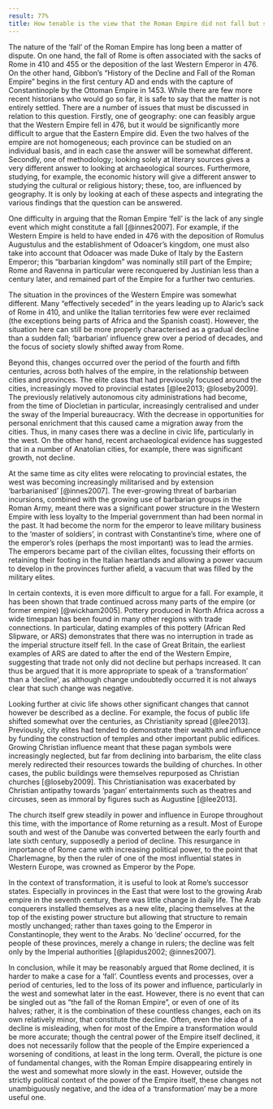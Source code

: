 ```yaml
---
result: 77%
title: How tenable is the view that the Roman Empire did not fall but slowly declined over several hundred years?
---
```


The nature of the ‘fall’ of the Roman Empire has long been a matter of dispute. On one hand, the fall of Rome is often associated with the sacks of Rome in 410 and 455 or the deposition of the last Western Emperor in 476. On the other hand, Gibbon’s “History of the Decline and Fall of the Roman Empire” begins in the first century AD and ends with the capture of Constantinople by the Ottoman Empire in 1453. While there are few more recent historians who would go so far, it is safe to say that the matter is not entirely settled. There are a number of issues that must be discussed in relation to this question. Firstly, one of geography: one can feasibly argue that the Western Empire fell in 476, but it would be significantly more difficult to argue that the Eastern Empire did. Even the two halves of the empire are not homogeneous; each province can be studied on an individual basis, and in each case the answer will be somewhat different. Secondly, one of methodology; looking solely at literary sources gives a very different answer to looking at archaeological sources. Furthermore, studying, for example, the economic history will give a different answer to studying the cultural or religious history; these, too, are influenced by geography. It is only by looking at each of these aspects and integrating the various findings that the question can be answered.

One difficulty in arguing that the Roman Empire ‘fell’ is the lack of any single event which might constitute a fall [@innes2007]. For example, if the Western Empire is held to have ended in 476 with the deposition of Romulus Augustulus and the establishment of Odoacer’s kingdom, one must also take into account that Odoacer was made Duke of Italy by the Eastern Emperor; this “barbarian kingdom” was nominally still part of the Empire; Rome and Ravenna in particular were reconquered by Justinian less than a century later, and remained part of the Empire for a further two centuries.

The situation in the provinces of the Western Empire was somewhat different. Many “effectively seceded” in the years leading up to Alaric’s sack of Rome in 410, and unlike the Italian territories few were ever reclaimed (the exceptions being parts of Africa and the Spanish coast). However, the situation here can still be more properly characterised as a gradual decline than a sudden fall; ‘barbarian’ influence grew over a period of decades, and the focus of society slowly shifted away from Rome.

Beyond this, changes occurred over the period of the fourth and fifth centuries, across both halves of the empire, in the relationship between cities and provinces. The elite class that had previously focused around the cities, increasingly moved to provincial estates [@lee2013; @loseby2009]. The previously relatively autonomous city administrations had become, from the time of Diocletian in particular, increasingly centralised and under the sway of the Imperial bureaucracy. With the decrease in opportunities for personal enrichment that this caused came a migration away from the cities. Thus, in many cases there was a decline in civic life, particularly in the west. On the other hand, recent archaeological evidence has suggested that in a number of Anatolian cities, for example, there was significant growth, not decline.

At the same time as city elites were relocating to provincial estates, the west was becoming increasingly militarised and by extension ‘barbarianised’ [@innes2007]. The ever-growing threat of barbarian incursions, combined with the growing use of barbarian groups in the Roman Army, meant there was a significant power structure in the Western Empire with less loyalty to the Imperial government than had been normal in the past. It had become the norm for the emperor to leave military business to the ‘master of soldiers’, in contrast with Constantine’s time, where one of the emperor’s roles (perhaps the most important) was to lead the armies. The emperors became part of the civilian elites, focussing their efforts on retaining their footing in the Italian heartlands and allowing a power vacuum to develop in the provinces further afield, a vacuum that was filled by the military elites.

In certain contexts, it is even more difficult to argue for a fall. For example, it has been shown that trade continued across many parts of the empire (or former empire) [@wickham2005]. Pottery produced in North Africa across a wide timespan has been found in many other regions with trade connections. In particular, dating examples of this pottery (African Red Slipware, or ARS) demonstrates that there was no interruption in trade as the imperial structure itself fell. In the case of Great Britain, the earliest examples of ARS are dated to after the end of the Western Empire, suggesting that trade not only did not decline but perhaps increased. It can thus be argued that it is more appropriate to speak of a ‘transformation’ than a ‘decline’, as although change undoubtedly occurred it is not always clear that such change was negative.

Looking further at civic life shows other significant changes that cannot however be described as a decline. For example, the focus of public life shifted somewhat over the centuries, as Christianity spread [@lee2013]. Previously, city elites had tended to demonstrate their wealth and influence by funding the construction of temples and other important public edifices. Growing Christian influence meant that these pagan symbols were increasingly neglected, but far from declining into barbarism, the elite class merely redirected their resources towards the building of churches. In other cases, the public buildings were themselves repurposed as Christian churches [@loseby2009]. This Christianisation was exacerbated by Christian antipathy towards ‘pagan’ entertainments such as theatres and circuses, seen as immoral by figures such as Augustine [@lee2013].

The church itself grew steadily in power and influence in Europe throughout this time, with the importance of Rome returning as a result. Most of Europe south and west of the Danube was converted between the early fourth and late sixth century, supposedly a period of decline. This resurgance in importance of Rome came with increasing political power, to the point that Charlemagne, by then the ruler of one of the most influential states in Western Europe, was crowned as Emperor by the Pope.

In the context of transformation, it is useful to look at Rome’s successor states. Especially in provinces in the East that were lost to the growing Arab empire in the seventh century, there was little change in daily life. The Arab conquerers installed themselves as a new elite, placing themselves at the top of the existing power structure but allowing that structure to remain mostly unchanged; rather than taxes going to the Emperor in Constantinople, they went to the Arabs. No ‘decline’ occurred, for the people of these provinces, merely a change in rulers; the decline was felt only by the Imperial authorities [@lapidus2002; @innes2007].

In conclusion, while it may be reasonably argued that Rome declined, it is harder to make a case for a ‘fall’. Countless events and processes, over a period of centuries, led to the loss of its power and influence, particularly in the west and somewhat later in the east. However, there is no event that can be singled out as “the fall of the Roman Empire”, or even of one of its halves; rather, it is the combination of these countless changes, each on its own relatively minor, that constitute the decline. Often, even the idea of a decline is misleading, when for most of the Empire a transformation would be more accurate; though the central power of the Empire itself declined, it does not necessarily follow that the people of the Empire experienced a worsening of conditions, at least in the long term. Overall, the picture is one of fundamental changes, with the Roman Empire disappearing entirely in the west and somewhat more slowly in the east. However, outside the strictly political context of the power of the Empire itself, these changes not unambiguously negative, and the idea of a ‘transformation’ may be a more useful one.
